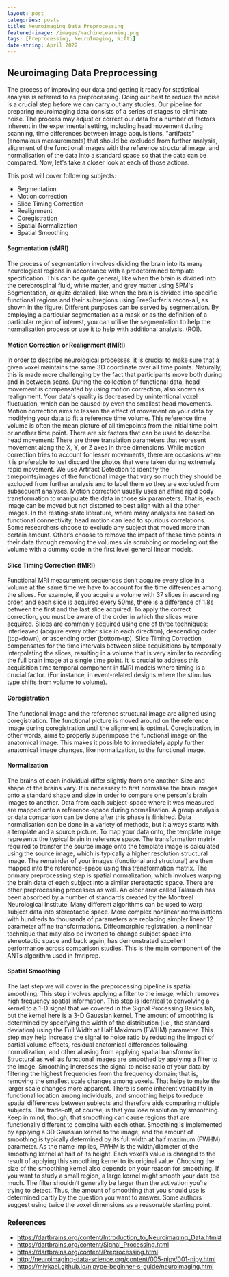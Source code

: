 ```yaml
---
layout: post
categories: posts
title: Neuroimaging Data Preprocessing
featured-image: /images/machineLearning.png
tags: [Preprocessing, NeuroImaging, Nifti]
date-string: April 2022
---
```


## Neuroimaging Data Preprocessing

The process of improving our data and getting it ready for statistical analysis is referred to as preprocessing. Doing our best to reduce the noise is a crucial step before we can carry out any studies. Our pipeline for preparing neuroimaging data consists of a series of stages to eliminate noise. The process may adjust or correct our data for a number of factors inherent in the experimental setting, including head movement during scanning, time differences between image acquisitions, "artifacts" (anomalous measurements) that should be excluded from further analysis, alignment of the functional images with the reference structural image, and normalisation of the data into a standard space so that the data can be compared. Now, let's take a closer look at each of those actions. 

This post will cover following subjects:

+ Segmentation
+ Motion correction
+ Slice Timing Correction
+ Realignment
+ Coregistration
+ Spatial Normalization
+ Spatial Smoothing


#### Segmentation (sMRI)

The process of segmentation involves dividing the brain into its many neurological regions in accordance with a predetermined template specification. This can be quite general, like when the brain is divided into the cerebrospinal fluid, white matter, and grey matter using SPM's Segmentation, or quite detailed, like when the brain is divided into specific functional regions and their subregions using FreeSurfer's recon-all, as shown in the figure. Different purposes can be served by segmentation. By employing a particular segmentation as a mask or as the definition of a particular region of interest, you can utilise the segmentation to help the normalisation process or use it to help with additional analysis. (ROI).

#### Motion Correction or Realignment (fMRI)


In order to describe neurological processes, it is crucial to make sure that a given voxel maintains the same 3D coordinate over all time points. Naturally, this is made more challenging by the fact that participants move both during and in between scans. During the collection of functional data, head movement is compensated by using motion correction, also known as realignment. Your data's quality is decreased by unintentional voxel fluctuation, which can be caused by even the smallest head movements. Motion correction aims to lessen the effect of movement on your data by modifying your data to fit a reference time volume. This reference time volume is often the mean picture of all timepoints from the initial time point or another time point. There are six factors that can be used to describe head movement: There are three translation parameters that represent movement along the X, Y, or Z axes in three dimensions. While motion correction tries to account for lesser movements, there are occasions when it is preferable to just discard the photos that were taken during extremely rapid movement. We use Artifact Detection to identify the timepoints/images of the functional image that vary so much they should be excluded from further analysis and to label them so they are excluded from subsequent analyses. Motion correction usually uses an affine rigid body transformation to manipulate the data in those six parameters. That is, each image can be moved but not distorted to best align with all the other images. In the resting-state literature, where many analyses are based on functional connectivity, head motion can lead to spurious correlations. Some researchers choose to exclude any subject that moved more than certain amount. Other’s choose to remove the impact of these time points in their data through removing the volumes via scrubbing or modeling out the volume with a dummy code in the first level general linear models. 

#### Slice Timing Correction (fMRI)

Functional MRI measurement sequences don’t acquire every slice in a volume at the same time we have to account for the time differences among the slices. For example, if you acquire a volume with 37 slices in ascending order, and each slice is acquired every 50ms, there is a difference of 1.8s between the first and the last slice acquired. To apply the correct correction, you must be aware of the order in which the slices were acquired. Slices are commonly acquired using one of three techniques: interleaved (acquire every other slice in each direction), descending order (top-down), or ascending order (bottom-up). Slice Timing Correction compensates for the time intervals between slice acquisitions by temporally interpolating the slices, resulting in a volume that is very similar to recording the full brain image at a single time point. It is crucial to address this acquisition time temporal component in fMRI models where timing is a crucial factor. (For instance, in event-related designs where the stimulus type shifts from volume to volume).

#### Coregistration

The functional image and the reference structural image are aligned using coregistration. The functional picture is moved around on the reference image during coregistration until the alignment is optimal. Coregistration, in other words, aims to properly superimpose the functional image on the anatomical image. This makes it possible to immediately apply further anatomical image changes, like normalization, to the functional image.

#### Normalization

The brains of each individual differ slightly from one another. Size and shape of the brains vary. It is necessary to first normalise the brain images onto a standard shape and size in order to compare one person's brain images to another. Data from each subject-space where it was measured are mapped onto a reference-space during normalisation. A group analysis or data comparison can be done after this phase is finished. Data normalisation can be done in a variety of methods, but it always starts with a template and a source picture. To map your data onto, the template image represents the typical brain in reference space. The transformation matrix required to transfer the source image onto the template image is calculated using the source image, which is typically a higher resolution structural image. The remainder of your images (functional and structural) are then mapped into the reference-space using this transformation matrix. The primary preprocessing step is spatial normalization, which involves warping the brain data of each subject into a similar stereotactic space. There are other preprocessing processes as well. An older area called Talaraich has been absorbed by a number of standards created by the Montreal Neurological Institute. Many different algorithms can be used to warp subject data into stereotactic space. More complex nonlinear normalisations with hundreds to thousands of parameters are replacing simpler linear 12 parameter affine transformations. Diffeomorphic registration, a nonlinear technique that may also be inverted to change subject space into stereotactic space and back again, has demonstrated excellent performance across comparison studies. This is the main component of the ANTs algorithm used in fmriprep. 


#### Spatial Smoothing

The last step we will cover in the preprocessing pipeline is spatial smoothing. This step involves applying a filter to the image, which removes high frequency spatial information. This step is identical to convolving a kernel to a 1-D signal that we covered in the Signal Processing Basics lab, but the kernel here is a 3-D Gaussian kernel. The amount of smoothing is determined by specifying the width of the distribution (i.e., the standard deviation) using the Full Width at Half Maximum (FWHM) parameter. This step may help increase the signal to noise ratio by reducing the impact of partial volume effects, residual anatomical differences following normalization, and other aliasing from applying spatial transformation. Structural as well as functional images are smoothed by applying a filter to the image. Smoothing increases the signal to noise ratio of your data by filtering the highest frequencies from the frequency domain; that is, removing the smallest scale changes among voxels. That helps to make the larger scale changes more apparent. There is some inherent variability in functional location among individuals, and smoothing helps to reduce spatial differences between subjects and therefore aids comparing multiple subjects. The trade-off, of course, is that you lose resolution by smoothing. Keep in mind, though, that smoothing can cause regions that are functionally different to combine with each other. Smoothing is implemented by applying a 3D Gaussian kernel to the image, and the amount of smoothing is typically determined by its full width at half maximum (FWHM) parameter. As the name implies, FWHM is the width/diameter of the smoothing kernel at half of its height. Each voxel’s value is changed to the result of applying this smoothing kernel to its original value. Choosing the size of the smoothing kernel also depends on your reason for smoothing. If you want to study a small region, a large kernel might smooth your data too much. The filter shouldn’t generally be larger than the activation you’re trying to detect. Thus, the amount of smoothing that you should use is determined partly by the question you want to answer. Some authors suggest using twice the voxel dimensions as a reasonable starting point.



### References
+ https://dartbrains.org/content/Introduction_to_Neuroimaging_Data.html#
+ https://dartbrains.org/content/Signal_Processing.html
+ https://dartbrains.org/content/Preprocessing.html
+ http://neuroimaging-data-science.org/content/005-nipy/001-nipy.html
+ https://miykael.github.io/nipype-beginner-s-guide/neuroimaging.html
